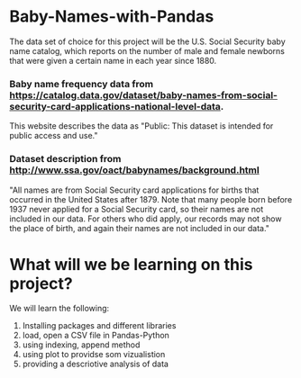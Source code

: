 # Baby-Names-with-Pandas
The data set of choice for this project  will be the U.S. Social Security baby name catalog, which reports on the number of male and female newborns that were given a certain name in each year since 1880.
### Baby name frequency data from https://catalog.data.gov/dataset/baby-names-from-social-security-card-applications-national-level-data. 
This website describes the data as "Public: This dataset is intended for public access and use."
### Dataset description from http://www.ssa.gov/oact/babynames/background.html
"All names are from Social Security card applications for births that occurred in the United States after 1879. Note that many people born before 1937 never applied for a Social Security card, so their names are not included in our data. For others who did apply, our records may not show the place of birth, and again their names are not included in our data."
# What will we be learning on this project?
We will learn the following:
1. Installing packages and different libraries
2. load, open a CSV file in Pandas-Python
3. using indexing, append method
4. using plot to providse som vizualistion
5. providing a descriotive analysis of data
 
